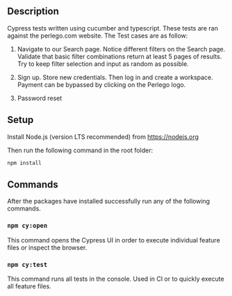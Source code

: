 ## Description
Cypress tests written using cucumber and typescript. These tests are ran against the perlego.com website. The Test cases are as follow:

1. Navigate to our Search page. Notice different filters on the Search page. Validate that basic filter combinations return at least 5 pages of results. Try to keep filter selection and input as random as possible.

2. Sign up. Store new credentials. Then log in and create a workspace. Payment can be bypassed by clicking on the Perlego logo.

3. Password reset

## Setup
Install Node.js (version LTS recommended) from https://nodejs.org

Then run the following command in the root folder:
```sh
npm install
```

## Commands
After the packages have installed successfully run any of the following commands.

### `npm cy:open`
This command opens the Cypress UI in order to execute individual feature files or inspect the browser.

### `npm cy:test`
This command runs all tests in the console. Used in CI or to quickly execute all feature files.

